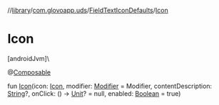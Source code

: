//[library](../../../index.md)/[com.glovoapp.uds](../index.md)/[FieldTextIconDefaults](index.md)/[Icon](-icon.md)

# Icon

[androidJvm]\

@[Composable](https://developer.android.com/reference/kotlin/androidx/compose/runtime/Composable.html)

fun [Icon](-icon.md)(icon: [Icon](../-icon/index.md), modifier: [Modifier](https://developer.android.com/reference/kotlin/androidx/compose/ui/Modifier.html) = Modifier, contentDescription: [String](https://kotlinlang.org/api/latest/jvm/stdlib/kotlin/-string/index.html)?, onClick: () -&gt; [Unit](https://kotlinlang.org/api/latest/jvm/stdlib/kotlin/-unit/index.html)? = null, enabled: [Boolean](https://kotlinlang.org/api/latest/jvm/stdlib/kotlin/-boolean/index.html) = true)

